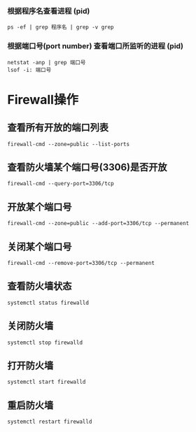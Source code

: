 ### 根据程序名查看进程 (pid)
    ps -ef | grep 程序名 | grep -v grep 

### 根据端口号(port number) 查看端口所监听的进程 (pid)
    netstat -anp | grep 端口号
    lsof -i: 端口号

# Firewall操作

## 查看所有开放的端口列表
    firewall-cmd --zone=public --list-ports
    
## 查看防火墙某个端口号(3306)是否开放
    firewall-cmd --query-port=3306/tcp
    
## 开放某个端口号
    firewall-cmd --zone=public --add-port=3306/tcp --permanent
    
## 关闭某个端口号
    firewall-cmd --remove-port=3306/tcp --permanent
    
## 查看防火墙状态
    systemctl status firewalld
    
## 关闭防火墙
    systemctl stop firewalld

## 打开防火墙
    systemctl start firewalld
    
## 重启防火墙
    systemctl restart firewalld
    
